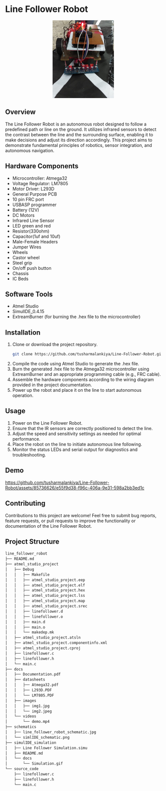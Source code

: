 # Line Follower Robot

<p style="text-align:center">
<img src="./docs/images/img1.jpg" alt="Line Follower Robot" height="250">
</p>


## Overview

The Line Follower Robot is an autonomous robot designed to follow a predefined path or line on the ground. It utilizes infrared sensors to detect the contrast between the line and the surrounding surface, enabling it to make decisions and adjust its direction accordingly. This project aims to demonstrate fundamental principles of robotics, sensor integration, and autonomous navigation.

## Hardware Components

- Microcontroller: Atmega32
- Voltage Regulator: LM7805
- Motor Driver: L293D
- General Purpose PCB
- 10 pin FRC port
- USBASP programmer
- Battery (12V)
- DC Motors
- Infrared Line Sensor
- LED green and red
- Resistor(330ohm)
- Capacitor(1uf and 10uf)
- Male-Female Headers
- Jumper Wires
- Wheels
- Castor wheel
- Steel grip
- On/off push button
- Chassis
- IC Beds

## Software Tools

- Atmel Studio
- SimulIDE_0.4.15
- ExtreamBurner (for burning the .hex file to the microcontroller)

## Installation

1. Clone or download the project repository.
    ```bash
    git clone https://github.com/tusharmalankiya/Line-Follower-Robot.git
    ```
2. Compile the code using Atmel Studio to generate the .hex file.
3. Burn the generated .hex file to the Atmega32 microcontroller using ExtreamBurner and an appropriate programming cable (e.g., FRC cable).
4. Assemble the hardware components according to the wiring diagram provided in the project documentation.
5. Power up the robot and place it on the line to start autonomous operation.

## Usage

1. Power on the Line Follower Robot.
2. Ensure that the IR sensors are correctly positioned to detect the line.
3. Adjust the speed and sensitivity settings as needed for optimal performance.
4. Place the robot on the line to initiate autonomous line following.
5. Monitor the status LEDs and serial output for diagnostics and troubleshooting.

## Demo

https://github.com/tusharmalankiya/Line-Follower-Robot/assets/85736626/e55f9d38-f96c-406a-9e31-598a2bb3ed1c

## Contributing

Contributions to this project are welcome! Feel free to submit bug reports, feature requests, or pull requests to improve the functionality or documentation of the Line Follower Robot.


## Project Structure

```bash
line_follower_robot
├── README.md
├── atmel_studio_project
│   ├── Debug
│   │   ├── Makefile
│   │   ├── atmel_studio_project.eep
│   │   ├── atmel_studio_project.elf
│   │   ├── atmel_studio_project.hex
│   │   ├── atmel_studio_project.lss
│   │   ├── atmel_studio_project.map
│   │   ├── atmel_studio_project.srec
│   │   ├── linefollower.d
│   │   ├── linefollower.o
│   │   ├── main.d
│   │   ├── main.o
│   │   └── makedep.mk
│   ├── atmel_studio_project.atsln
│   ├── atmel_studio_project.componentinfo.xml
│   ├── atmel_studio_project.cproj
│   ├── linefollower.c
│   ├── linefollower.h
│   └── main.c
├── docs
│   ├── Documentation.pdf
│   ├── datasheets
│   │   ├── Atmega32.pdf
│   │   ├── L293D.PDF
│   │   └── LM7805.PDF
│   ├── images
│   │   ├── img1.jpg
│   │   └── img2.jpeg
│   └── videos
│       └── demo.mp4
├── schematics
│   ├── line_follower_robot_schematic.jpg
│   └── simlIDE_schematic.png
├── simulIDE_simulation
│   ├── Line Follower Simulation.simu
│   ├── README.md
│   └── docs
│       └── Simulation.gif
└── source_code
    ├── linefollower.c
    ├── linefollower.h
    └── main.c
```
